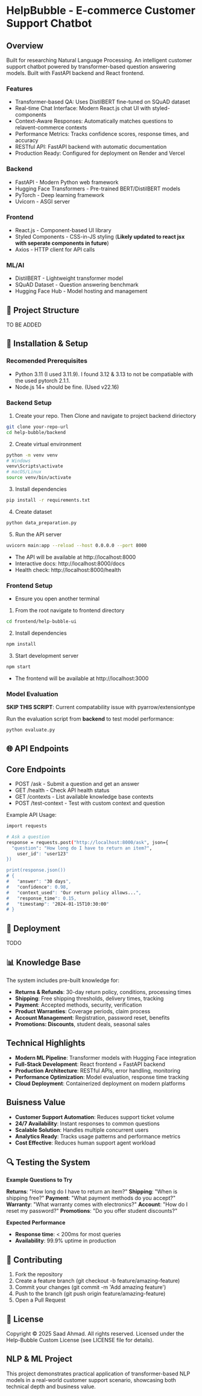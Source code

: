  # HelpBubble - E-commerce Customer Support Chatbot

## Overview
Built for researching Natural Language Processing. An intelligent customer support chatbot powered by transformer-based question answering models. Built with FastAPI backend and React frontend.

### Features
- Transformer-based QA: Uses DistilBERT fine-tuned on SQuAD dataset
- Real-time Chat Interface: Modern React.js chat UI with styled-components
- Context-Aware Responses: Automatically matches questions to relavent-commerce contexts
- Performance Metrics: Tracks confidence scores, response times, and accuracy
- RESTful API: FastAPI backend with automatic documentation
- Production Ready: Configured for deployment on Render and Vercel

### Backend
- FastAPI - Modern Python web framework
- Hugging Face Transformers - Pre-trained BERT/DistilBERT models
- PyTorch - Deep learning framework
- Uvicorn - ASGI server

### Frontend
- React.js - Component-based UI library
- Styled Components - CSS-in-JS styling (**Likely updated to react jsx with seperate components in future**)
- Axios - HTTP client for API calls

### ML/AI
- DistilBERT - Lightweight transformer model
- SQuAD Dataset - Question answering benchmark
- Hugging Face Hub - Model hosting and management


## 📁 Project Structure
TO BE ADDED


## 🔧 Installation & Setup

### Recomended Prerequisites
 - Python 3.11 (I used 3.11.9). I found 3.12 & 3.13 to not be compatiable with the used pytorch 2.1.1. 
 - Node.js 14+ should be fine. (Used v22.16)

### Backend Setup
1. Create your repo. Then Clone and navigate to project backend diriectory
```bash
git clone your-repo-url
cd help-bubble/backend

```
2. Create virtual environment
```bash
python -m venv venv
# Windows
venv\Scripts\activate
# macOS/Linux
source venv/bin/activate

```
3. Install dependencies
```bash
pip install -r requirements.txt

```
4. Create dataset
```bash
python data_preparation.py

```
5. Run the API server
```bash
uvicorn main:app --reload --host 0.0.0.0 --port 8000

```
- The API will be available at http://localhost:8000
- Interactive docs: http://localhost:8000/docs
- Health check: http://localhost:8000/health

### Frontend Setup
- Ensure you open another terminal

1. From the root navigate to frontend directory
```bash
cd frontend/help-bubble-ui

```
2. Install dependencies
```bash
npm install

```
3. Start development server
```bash
npm start

```
- The frontend will be available at http://localhost:3000

### Model Evaluation

**SKIP THIS SCRIPT**: Current compatability issue with pyarrow/extensiontype

Run the evaluation script from **backend** to test model performance:
```bash
python evaluate.py
```

## 🌐 API Endpoints

## Core Endpoints
- POST /ask - Submit a question and get an answer
- GET /health - Check API health status
- GET /contexts - List available knowledge base contexts
- POST /test-context - Test with custom context and question

Example API Usage:
```bash
import requests

# Ask a question
response = requests.post("http://localhost:8000/ask", json={
  "question": "How long do I have to return an item?",
    user_id": "user123"
})

print(response.json())
# {
#   "answer": "30 days",
#   "confidence": 0.98,
#   "context_used": "Our return policy allows...",
#   "response_time": 0.15,
#   "timestamp": "2024-01-15T10:30:00"
# }
```

## 🚀 Deployment

TODO

## 📊 Knowledge Base
The system includes pre-built knowledge for:

- **Returns & Refunds**: 30-day return policy, conditions, processing times
- **Shipping**: Free shipping thresholds, delivery times, tracking
- **Payment**: Accepted methods, security, verification
- **Product Warranties**: Coverage periods, claim process
- **Account Management**: Registration, password reset, benefits
- **Promotions: Discounts**, student deals, seasonal sales

## Technical Highlights
- **Modern ML Pipeline**: Transformer models with Hugging Face integration
- **Full-Stack Development**: React frontend + FastAPI backend
- **Production Architecture**: RESTful APIs, error handling, monitoring
- **Performance Optimization**: Model evaluation, response time tracking
- **Cloud Deployment**: Containerized deployment on modern platforms

## Buisness Value
- **Customer Support Automation**: Reduces support ticket volume
- **24/7 Availability**: Instant responses to common questions
- **Scalable Solution**: Handles multiple concurrent users
- **Analytics Ready**: Tracks usage patterns and performance metrics
- **Cost Effective**: Reduces human support agent workload

## 🔍 Testing the System

**Example Questions to Try**

**Returns**: "How long do I have to return an item?"
**Shipping**: "When is shipping free?"
**Payment**: "What payment methods do you accept?"
**Warranty**: "What warranty comes with electronics?"
**Account**: "How do I reset my password?"
**Promotions**: "Do you offer student discounts?"

**Expected Performance**
- **Response time**: < 200ms for most queries
- **Availability**: 99.9% uptime in production

## 🤝 Contributing

1. Fork the repository
2. Create a feature branch (git checkout -b feature/amazing-feature)
3. Commit your changes (git commit -m 'Add amazing feature')
4. Push to the branch (git push origin feature/amazing-feature)
5. Open a Pull Request

## 📝 License
Copyright © 2025 Saad Ahmad. All rights reserved.
Licensed under the Help-Bubble Custom License (see LICENSE file for details).

## NLP & ML Project
This project demonstrates practical application of transformer-based NLP models in a real-world customer support scenario, showcasing both technical depth and business value.




